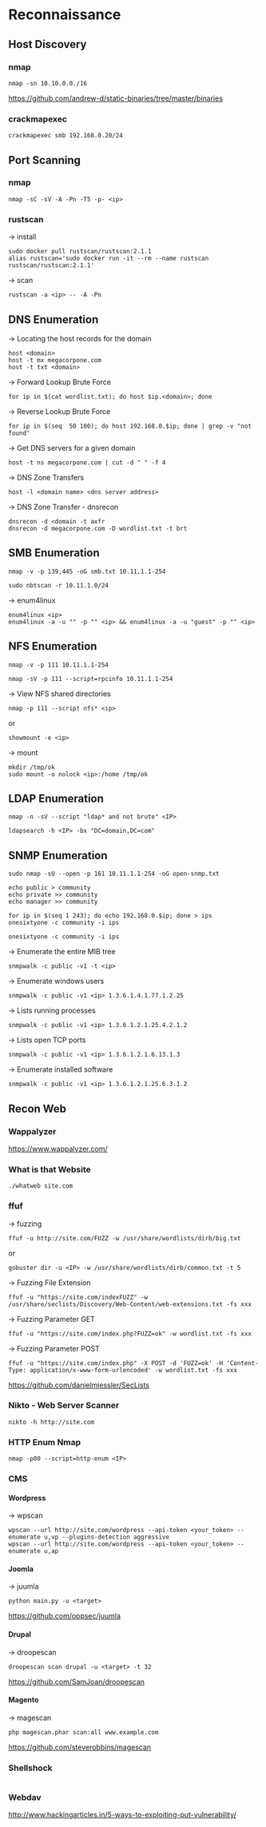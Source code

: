 # Reconnaissance
## Host Discovery
### nmap
```
nmap -sn 10.10.0.0./16
```
https://github.com/andrew-d/static-binaries/tree/master/binaries  

### crackmapexec  
```
crackmapexec smb 192.168.0.20/24
```

## Port Scanning
### nmap  
```
nmap -sC -sV -A -Pn -T5 -p- <ip>
```

### rustscan
-> install
```
sudo docker pull rustscan/rustscan:2.1.1
alias rustscan='sudo docker run -it --rm --name rustscan rustscan/rustscan:2.1.1'
```
-> scan
```
rustscan -a <ip> -- -A -Pn
```

## DNS Enumeration
-> Locating the host records for the domain
```
host <domain>
host -t mx megacorpone.com
host -t txt <domain>
```

-> Forward Lookup Brute Force
```
for ip in $(cat wordlist.txt); do host $ip.<domain>; done
```

-> Reverse Lookup Brute Force
```
for ip in $(seq  50 100); do host 192.168.0.$ip; done | grep -v "not found"
```

-> Get DNS servers for a given domain
```
host -t ns megacorpone.com | cut -d " " -f 4
```

-> DNS Zone Transfers
```
host -l <domain name> <dns server address>
```

-> DNS Zone Transfer - dnsrecon
```
dnsrecon -d <domain -t axfr
dnsrecon -d megacorpone.com -D wordlist.txt -t brt
```

## SMB Enumeration
```
nmap -v -p 139,445 -oG smb.txt 10.11.1.1-254
```
```
sudo nbtscan -r 10.11.1.0/24
```
-> enum4linux
```
enum4linux <ip>
enum4linux -a -u "" -p "" <ip> && enum4linux -a -u "guest" -p "" <ip>
``` 

## NFS Enumeration
```
nmap -v -p 111 10.11.1.1-254
```
```
nmap -sV -p 111 --script=rpcinfo 10.11.1.1-254
```

-> View NFS shared directories
```
nmap -p 111 --script nfs* <ip>
```
or  
```
showmount -e <ip>
```
-> mount
```
mkdir /tmp/ok
sudo mount -o nolock <ip>:/home /tmp/ok
```

## LDAP Enumeration
```
nmap -n -sV --script "ldap* and not brute" <IP>
```

```
ldapsearch -h <IP> -bx "DC=domain,DC=com"
```

## SNMP Enumeration
```
sudo nmap -sU --open -p 161 10.11.1.1-254 -oG open-snmp.txt
```
```
echo public > community
echo private >> community
echo manager >> community
```

```
for ip in $(seq 1 243); do echo 192.168.0.$ip; done > ips
onesixtyone -c community -i ips
```

```
onesixtyone -c community -i ips
```

-> Enumerate the entire MIB tree

```
snmpwalk -c public -v1 -t <ip>
```

-> Enumerate windows users

```
snmpwalk -c public -v1 <ip> 1.3.6.1.4.1.77.1.2.25
```

-> Lists running processes
```
snmpwalk -c public -v1 <ip> 1.3.6.1.2.1.25.4.2.1.2
```

-> Lists open TCP ports
```
snmpwalk -c public -v1 <ip> 1.3.6.1.2.1.6.13.1.3
```

-> Enumerate installed software
```
snmpwalk -c public -v1 <ip> 1.3.6.1.2.1.25.6.3.1.2
```

## Recon Web
### Wappalyzer
https://www.wappalyzer.com/

### What is that Website
```
./whatweb site.com
```

### ffuf
-> fuzzing
```
ffuf -u http://site.com/FUZZ -w /usr/share/wordlists/dirb/big.txt
```
or
```
gobuster dir -u <IP> -w /usr/share/wordlists/dirb/common.txt -t 5
```

-> Fuzzing File Extension
```
ffuf -u "https://site.com/indexFUZZ" -w /usr/share/seclists/Discovery/Web-Content/web-extensions.txt -fs xxx
```

-> Fuzzing Parameter GET
```
ffuf -u "https://site.com/index.php?FUZZ=ok" -w wordlist.txt -fs xxx
```

-> Fuzzing Parameter POST
```
ffuf -u "https://site.com/index.php" -X POST -d 'FUZZ=ok' -H 'Content-Type: application/x-www-form-urlencoded' -w wordlist.txt -fs xxx
```
https://github.com/danielmiessler/SecLists

### Nikto - Web Server Scanner 
```
nikto -h http://site.com
```

### HTTP Enum Nmap
```
nmap -p80 --script=http-enum <IP>
```

### CMS
#### Wordpress
-> wpscan
```
wpscan --url http://site.com/wordpress --api-token <your_token> --enumerate u,vp --plugins-detection aggressive
wpscan --url http://site.com/wordpress --api-token <your_token> --enumerate u,ap
```

#### Joomla
-> juumla
```
python main.py -u <target>
```
https://github.com/oppsec/juumla

#### Drupal
-> droopescan
```
droopescan scan drupal -u <target> -t 32
```
https://github.com/SamJoan/droopescan

#### Magento
-> magescan
```
php magescan.phar scan:all www.example.com
```
https://github.com/steverobbins/magescan

### Shellshock
```
```
### Webdav
http://www.hackingarticles.in/5-ways-to-exploiting-put-vulnerability/

